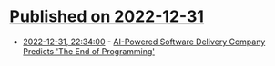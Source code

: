 # [Published on 2022-12-31](index.md)

* [2022-12-31, 22:34:00](https://developers.slashdot.org/story/22/12/31/2229241/ai-powered-software-delivery-company-predicts-the-end-of-programming?utm_source=rss1.0mainlinkanon&utm_medium=feed) - [AI-Powered Software Delivery Company Predicts 'The End of Programming'](https://developers.slashdot.org/story/22/12/31/2229241/ai-powered-software-delivery-company-predicts-the-end-of-programming?utm_source=rss1.0mainlinkanon&utm_medium=feed)
